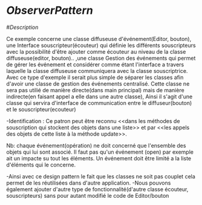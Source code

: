 # _ObserverPattern_

#_Description_

 Ce exemple concerne une classe diffuseuse d'événement(Editor, bouton), une Interface souscripteur(écouteur) qui définie les différents souscripteurs  avec la possibilité d'être ajouter comme écouteur au niveau de la classe diffuseuse(editor, bouton).. ,une classe Gestion des événements qui permet de gérer les événement et considérer comme étant l'interface a travers laquelle la classe diffuseuse communiquera avec la classe souscriptrice.
Avec ce type d'exemple il serait plus simple de séparer les classes afin d'avoir une classe de gestion des événements centralisé. Cette classe ne sera pas utilié de manière directe(dans main principal) mais de manière indirecte(en faisant appel a elle dans une autre classe), Ainsi il s'agit d'une classe qui servira d'interface de communication entre le diffuseur(bouton) et le souscripteur(ecouteur)  

-Identification : Ce patron peut être reconnu <<dans les méthodes de souscription qui stockent des objets dans une liste>> et par <<les appels des objets de cette liste à la méthode update>>. 

Nb:  chaque événement(opération) ne doit concerné que l'ensemble des objets qui lui sont associé. Il faut pas qu'un événement (open) par exemple ait un impacte su tout les éléments. 
Un événement doit être limité a la liste d'éléments qui le concerne.

-Ainsi avec ce design pattern le fait que les classes ne soit pas couplet cela permet de les réutilisées dans d'autre application.
-Nous pouvons également ajouter d'autre type de fonctionnalité(d'autre classe écouteur, souscripteurs) sans pour autant modifié le code de Editor/bouton
 
